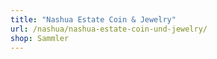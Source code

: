 ```yaml
---
title: "Nashua Estate Coin & Jewelry"
url: /nashua/nashua-estate-coin-und-jewelry/
shop: Sammler
---
```

